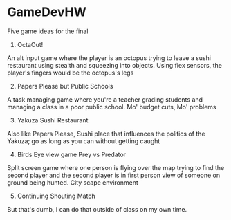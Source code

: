 # GameDevHW
Five game ideas for the final

1. OctaOut!

An alt input game where the player is an octopus trying to leave a sushi restaurant using stealth and squeezing into objects. Using flex sensors, the player's fingers would be the octopus's legs

2. Papers Please but Public Schools

A task managing game where you're a teacher grading students and managing a class in a poor public school. Mo' budget cuts, Mo' problems

3. Yakuza Sushi Restaurant

Also like Papers Please, Sushi place that influences the politics of the Yakuza; go as long as you can without getting caught

4. Birds Eye view game Prey vs Predator

Split screen game where one person is flying over the map trying to find the second player and the second player is in first person view of someone on ground being hunted. City scape environment

5. Continuing Shouting Match

But that's dumb, I can do that outside of class on my own time.
